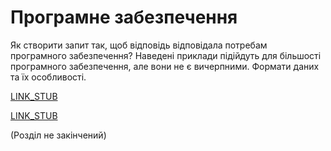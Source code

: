Програмне забезпечення
======================

Як створити запит так, щоб відповідь відповідала потребам програмного забезпечення?
Наведені приклади підійдуть для більшості програмного забезпечення, але вони не є вичерпними.
Формати даних та їх особливості.

[LINK_STUB](formats.md)

[LINK_STUB](turbo.md)

(Розділ не закінчений)
